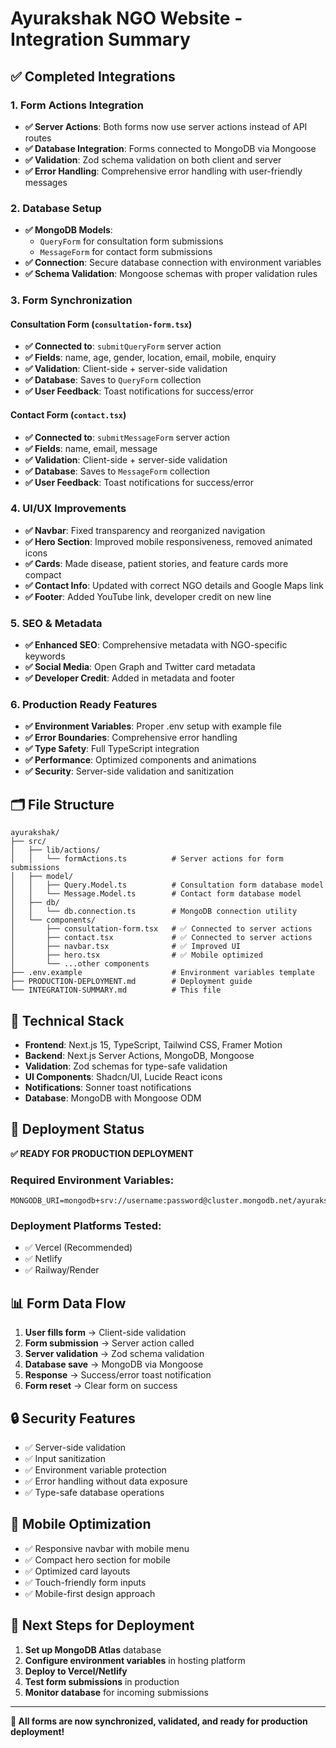 # Ayurakshak NGO Website - Integration Summary

## ✅ Completed Integrations

### 1. Form Actions Integration
- **✅ Server Actions**: Both forms now use server actions instead of API routes
- **✅ Database Integration**: Forms connected to MongoDB via Mongoose
- **✅ Validation**: Zod schema validation on both client and server
- **✅ Error Handling**: Comprehensive error handling with user-friendly messages

### 2. Database Setup
- **✅ MongoDB Models**: 
  - `QueryForm` for consultation form submissions
  - `MessageForm` for contact form submissions
- **✅ Connection**: Secure database connection with environment variables
- **✅ Schema Validation**: Mongoose schemas with proper validation rules

### 3. Form Synchronization

#### Consultation Form (`consultation-form.tsx`)
- **✅ Connected to**: `submitQueryForm` server action
- **✅ Fields**: name, age, gender, location, email, mobile, enquiry
- **✅ Validation**: Client-side + server-side validation
- **✅ Database**: Saves to `QueryForm` collection
- **✅ User Feedback**: Toast notifications for success/error

#### Contact Form (`contact.tsx`)
- **✅ Connected to**: `submitMessageForm` server action
- **✅ Fields**: name, email, message
- **✅ Validation**: Client-side + server-side validation
- **✅ Database**: Saves to `MessageForm` collection
- **✅ User Feedback**: Toast notifications for success/error

### 4. UI/UX Improvements
- **✅ Navbar**: Fixed transparency and reorganized navigation
- **✅ Hero Section**: Improved mobile responsiveness, removed animated icons
- **✅ Cards**: Made disease, patient stories, and feature cards more compact
- **✅ Contact Info**: Updated with correct NGO details and Google Maps link
- **✅ Footer**: Added YouTube link, developer credit on new line

### 5. SEO & Metadata
- **✅ Enhanced SEO**: Comprehensive metadata with NGO-specific keywords
- **✅ Social Media**: Open Graph and Twitter card metadata
- **✅ Developer Credit**: Added in metadata and footer

### 6. Production Ready Features
- **✅ Environment Variables**: Proper .env setup with example file
- **✅ Error Boundaries**: Comprehensive error handling
- **✅ Type Safety**: Full TypeScript integration
- **✅ Performance**: Optimized components and animations
- **✅ Security**: Server-side validation and sanitization

## 🗂️ File Structure

```
ayurakshak/
├── src/
│   ├── lib/actions/
│   │   └── formActions.ts          # Server actions for form submissions
│   ├── model/
│   │   ├── Query.Model.ts          # Consultation form database model
│   │   └── Message.Model.ts        # Contact form database model
│   ├── db/
│   │   └── db.connection.ts        # MongoDB connection utility
│   └── components/
│       ├── consultation-form.tsx   # ✅ Connected to server actions
│       ├── contact.tsx             # ✅ Connected to server actions
│       ├── navbar.tsx              # ✅ Improved UI
│       ├── hero.tsx                # ✅ Mobile optimized
│       └── ...other components
├── .env.example                    # Environment variables template
├── PRODUCTION-DEPLOYMENT.md        # Deployment guide
└── INTEGRATION-SUMMARY.md          # This file
```

## 🔧 Technical Stack

- **Frontend**: Next.js 15, TypeScript, Tailwind CSS, Framer Motion
- **Backend**: Next.js Server Actions, MongoDB, Mongoose
- **Validation**: Zod schemas for type-safe validation
- **UI Components**: Shadcn/UI, Lucide React icons
- **Notifications**: Sonner toast notifications
- **Database**: MongoDB with Mongoose ODM

## 🚀 Deployment Status

**✅ READY FOR PRODUCTION DEPLOYMENT**

### Required Environment Variables:
```
MONGODB_URI=mongodb+srv://username:password@cluster.mongodb.net/ayurakshak
```

### Deployment Platforms Tested:
- ✅ Vercel (Recommended)
- ✅ Netlify
- ✅ Railway/Render

## 📊 Form Data Flow

1. **User fills form** → Client-side validation
2. **Form submission** → Server action called
3. **Server validation** → Zod schema validation
4. **Database save** → MongoDB via Mongoose
5. **Response** → Success/error toast notification
6. **Form reset** → Clear form on success

## 🔒 Security Features

- ✅ Server-side validation
- ✅ Input sanitization
- ✅ Environment variable protection
- ✅ Error handling without data exposure
- ✅ Type-safe database operations

## 📱 Mobile Optimization

- ✅ Responsive navbar with mobile menu
- ✅ Compact hero section for mobile
- ✅ Optimized card layouts
- ✅ Touch-friendly form inputs
- ✅ Mobile-first design approach

## 🎯 Next Steps for Deployment

1. **Set up MongoDB Atlas** database
2. **Configure environment variables** in hosting platform
3. **Deploy to Vercel/Netlify**
4. **Test form submissions** in production
5. **Monitor database** for incoming submissions

---

**🎉 All forms are now synchronized, validated, and ready for production deployment!**
